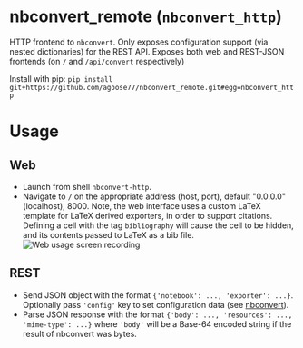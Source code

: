 # nbconvert_remote (`nbconvert_http`)
HTTP frontend to `nbconvert`. Only exposes configuration support (via nested dictionaries) for the REST API.
Exposes both web and REST-JSON frontends (on `/` and `/api/convert` respectively)

Install with pip: `pip install git+https://github.com/agoose77/nbconvert_remote.git#egg=nbconvert_http`

# Usage
## Web
* Launch from shell `nbconvert-http`. 
* Navigate to `/` on the appropriate address (host, port), default "0.0.0.0"(localhost), 8000.
Note, the web interface uses a custom LaTeX template for LaTeX derived exporters, in order to support citations. Defining a cell with the tag `bibliography` will cause the cell to be hidden, and its contents passed to LaTeX as a bib file.
![Web usage screen recording](https://imgur.com/a/wYjmany)
## REST
* Send JSON object with the format `{'notebook': ..., 'exporter': ...}`. Optionally pass `'config'` key to set configuration data (see [nbconvert](https://nbconvert.readthedocs.io/en/latest/config_options.html)).
* Parse JSON response with the format `{'body': ..., 'resources': ..., 'mime-type': ...}` where `'body'` will be a Base-64 encoded string if the result of nbconvert was bytes. 
